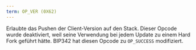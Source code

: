 ```yaml
---
term: OP_VER (0X62)
---
```


Erlaubte das Pushen der Client-Version auf den Stack. Dieser Opcode wurde deaktiviert, weil seine Verwendung bei jedem Update zu einem Hard Fork geführt hätte. BIP342 hat diesen Opcode zu `OP_SUCCESS` modifiziert.